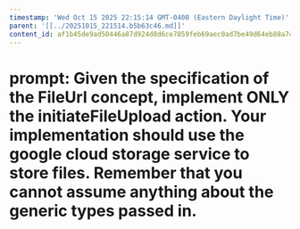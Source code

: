 ```yaml
---
timestamp: 'Wed Oct 15 2025 22:15:14 GMT-0400 (Eastern Daylight Time)'
parent: '[[../20251015_221514.b5b63c46.md]]'
content_id: af1b45de9ad50446a87d924d8d6ce7859feb69aec0ad7be49d64eb88a74a573c
---
```


# prompt: Given the specification of the FileUrl concept, implement ONLY the initiateFileUpload action. Your implementation should use the google cloud storage service to store files. Remember that you cannot assume anything about the generic types passed in.
